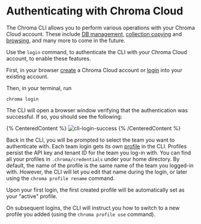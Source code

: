 # Authenticating with Chroma Cloud

The Chroma CLI allows you to perform various operations with your Chroma Cloud account. These include [DB management](./db), [collection copying](./copy) and [browsing](./browse), and many more to come in the future.

Use the `login` command, to authenticate the CLI with your Chroma Cloud account, to enable these features.

First, in your browser [create](https://trychroma.com/signup) a Chroma Cloud account or [login](https:trychroma.com/login) into your existing account.

Then, in your terminal, run

```terminal
chroma login
```

The CLI will open a browser window verifying that the authentication was successful. If so, you should see the following:

{% CenteredContent %}
![cli-login-success](/cli/cli-login-success.png)
{% /CenteredContent %}

Back in the CLI, you will be prompted to select the team you want to authenticate with. Each team login gets its own [profile](./profile) in the CLI. Profiles persist the API key and tenant ID for the team you log-in with. You can find all your profiles in `.chroma/credentials` under your home directory. By default, the name of the profile is the same name of the team you logged-in with. However, the CLI will let you edit that name during the login, or later using the `chroma profile rename` command.

Upon your first login, the first created profile will be automatically set as your "active" profile.

On subsequent logins, the CLI will instruct you how to switch to a new profile you added (using the `chroma profile use` command).
